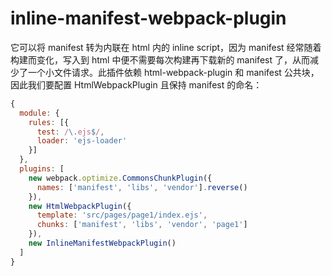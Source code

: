 inline-manifest-webpack-plugin
====

它可以将 manifest 转为内联在 html 内的 inline script，因为 manifest 经常随着构建而变化，写入到 html 中便不需要每次构建再下载新的 manifest 了，从而减少了一个小文件请求。此插件依赖 html-webpack-plugin 和 manifest 公共块，因此我们要配置 HtmlWebpackPlugin 且保持 manifest 的命名：


``` js
{
  module: {
    rules: [{
      test: /\.ejs$/,
      loader: 'ejs-loader'
    }]
  },
  plugins: [
    new webpack.optimize.CommonsChunkPlugin({
      names: ['manifest', 'libs', 'vendor'].reverse()
    }),
    new HtmlWebpackPlugin({
      template: 'src/pages/page1/index.ejs',
      chunks: ['manifest', 'libs', 'vendor', 'page1']
    }),
    new InlineManifestWebpackPlugin()
  ]
}

```